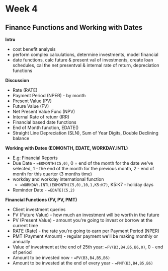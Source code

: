 # Week 4
## Finance Functions and Working with Dates

**Intro**
* cost benefit analysis
* perform complex calculations, determine investments, model financial
* date functions, calc future & present val of investments, create loan schedules, cal the net presentval & internal rate of return, depreciation functions

**Discussion**
* Rate (RATE)
* Payment Period (NPER) - by month
* Present Value (PV)
* Future Value (FV)
* Net Present Value Func (NPV)
* Internal Rate of retunr (IRR)
* Financial based date functions
* End of Month function, EDATE()
* Straight Line Depreciation (SLN), Sum of Year Digits, Double Declining balance

**Working with Dates (EOMONTH, EDATE, WORKDAY.INTL)**
* E.g: Financial Reports
* Due Date - `=EOMONTH(C5,0)`, 0 = end of the month for the date we've selected, 1 - the end of the month for the previous month, 2 - end of month for this quarter (3 months time)
* workday and workday international function
	* `=WORKDAY.INTL(EOMONTH(C5,0),10,1,K5:K7)`, K5:K7 - holiday days
* Reminder Date - `=EDATE(C5,2)`

**Financial Functions (FV, PV, PMT)**
* Client investment queries
* FV (Future Value) - how much an investment will be worth in the future
* PV (Present Value) - amount you're going to invest or borrow at the current time
* RATE (Rate) - the rate you're going to earn per Payment Period (NPER)
* PMT (Payment Amount) - regular payment we'll be making monthly or annually
* Value of investment at the end of 25th year: `=FV(B3,B4,B5,B6,0)`, 0 - end of period
* Amount to be invested now -  `=PV(B3,B4,B5,B6)`
* Amount to be invested at the end of every year - `=PMT(B3,B4,B5,B6)`


